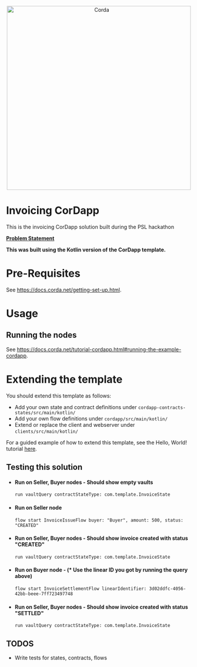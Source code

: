 <p align="center">
  <img src="https://www.corda.net/wp-content/uploads/2016/11/fg005_corda_b.png" alt="Corda" width="500">
</p>

# Invoicing CorDapp 

This is the invoicing CorDapp solution built during the PSL hackathon

**[Problem Statement](https://gist.github.com/amolpednekar/c400df847924652cd1f5c5cec0d61614)**

**This was built using the Kotlin version of the CorDapp template.**

# Pre-Requisites

See https://docs.corda.net/getting-set-up.html.

# Usage

## Running the nodes

See https://docs.corda.net/tutorial-cordapp.html#running-the-example-cordapp.
    
# Extending the template

You should extend this template as follows:

* Add your own state and contract definitions under `cordapp-contracts-states/src/main/kotlin/`
* Add your own flow definitions under `cordapp/src/main/kotlin/`
* Extend or replace the client and webserver under `clients/src/main/kotlin/`

For a guided example of how to extend this template, see the Hello, World! tutorial 
[here](https://docs.corda.net/hello-world-introduction.html).

## Testing this solution

* #### Run on Seller, Buyer nodes - Should show empty vaults
    `run vaultQuery contractStateType: com.template.InvoiceState`

* #### Run on Seller node
    `flow start InvoiceIssueFlow buyer: "Buyer", amount: 500, status: "CREATED"`

* #### Run on Seller, Buyer nodes - Should show invoice created with status "CREATED"
    `run vaultQuery contractStateType: com.template.InvoiceState`

* #### Run on Buyer node - (* Use the linear ID you got by running the query above)
    `flow start InvoiceSettlementFlow linearIdentifier: 3d02ddfc-4056-42bb-beee-7ff723497748`

* #### Run on Seller, Buyer nodes - Should show invoice created with status "SETTLED"
    `run vaultQuery contractStateType: com.template.InvoiceState`

## TODOS

* Write tests for states, contracts, flows